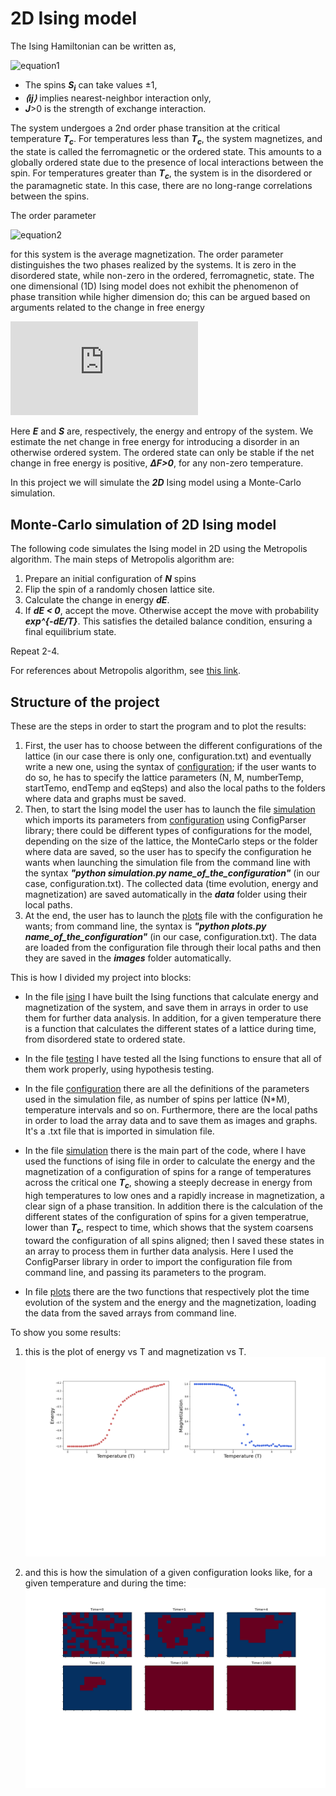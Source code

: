 # 2D Ising model

The Ising Hamiltonian can be written as, 

![equation1](https://latex.codecogs.com/gif.latex?H&space;=&space;-J\sum_{\left&space;\langle&space;ij&space;\right&space;\rangle}S_{i}S_{j})
- The spins ***S<sub>i*** can take values ±1,  
- ***⟨ij⟩*** implies nearest-neighbor interaction only,  
- ***J***>0 is the strength of exchange interaction.  

The system undergoes a 2nd order phase transition at the critical temperature ***T<sub>c***. For temperatures less than ***T<sub>c***, the system magnetizes, and the state is called the ferromagnetic or the ordered state. This amounts to a globally ordered state due to the presence of local interactions between the spin. For temperatures greater than ***T<sub>c***, the system is in the disordered or the paramagnetic state. In this case, there are no long-range correlations between the spins.  

The order parameter 

![equation2](https://latex.codecogs.com/gif.latex?m&space;=&space;\frac{\left&space;\langle&space;S&space;\right&space;\rangle}{N}) 

for this system is the average magnetization. The order parameter distinguishes the two phases realized by the systems. It is zero in the disordered state, while non-zero in the ordered, ferromagnetic, state.
The one dimensional (1D) Ising model does not exhibit the phenomenon of phase transition while higher dimension do; this can be argued based on arguments related to the change in free energy 

![equation3](https://latex.codecogs.com/gif.latex?F&space;=&space;E&space;-&space;TS)

 Here ***E*** and ***S*** are, respectively, the energy and entropy of the system. We estimate the net change in free energy for introducing a disorder in an otherwise ordered system. The ordered state can only be stable if the net change in free energy is positive, ***ΔF>0***, for any non-zero temperature.

In this project we will simulate the ***2D*** Ising model using a Monte-Carlo simulation.

## Monte-Carlo simulation of 2D Ising model

The following code simulates the Ising model in 2D using the Metropolis algorithm. The main steps of Metropolis algorithm are:

1. Prepare an initial configuration of ***N*** spins  
2. Flip the spin of a randomly chosen lattice site.  
3. Calculate the change in energy ***dE***.  
4. If ***dE < 0***, accept the move. Otherwise accept the move with probability ***exp^{-dE/T}***. This satisfies the detailed balance condition, ensuring a final equilibrium state.  

Repeat 2-4. 

For references about Metropolis algorithm, see [this link](https://www.asc.ohio-state.edu/braaten.1/statphys/Ising_MatLab.pdf).

## Structure of the project
These are the steps in order to start the program and to plot the results:
1) First, the user has to choose between the different configurations of the lattice (in our case there is only one, configuration.txt) and eventually write a new one, using the syntax of [configuration](https://github.com/JonathanFrassineti/Software-Project/blob/master/configuration.txt); if the user wants to do so,
he has to specify the lattice parameters (N, M, numberTemp, startTemo, endTemp and eqSteps) and also the local paths to the folders where data and graphs must be saved.
2) Then, to start the Ising model the user has to launch the file [simulation](https://github.com/JonathanFrassineti/Software-Project/blob/master/simulation.py) which imports its parameters from [configuration](https://github.com/JonathanFrassineti/Software-Project/blob/master/configuration.txt) using ConfigParser library; there could be different types of configurations for the model, depending on the size of the lattice, the MonteCarlo steps or the folder where data are saved, so the user has to specify the configuration he wants when launching the simulation file from the command line with the syntax ***"python simulation.py name_of_the_configuration"*** (in our case, configuration.txt).
The collected data (time evolution, energy and magnetization) are saved automatically in the ***data*** folder using their local paths.
3) At the end, the user has to launch the [plots](https://github.com/JonathanFrassineti/Software-Project/blob/master/plots.py) file with the configuration he wants; from command line, the syntax is  ***"python plots.py name_of_the_configuration"*** (in our case, configuration.txt). 
The data are loaded from the configuration file through their local paths and then they are saved in the ***images*** folder automatically.

This is how I divided my project into blocks:

- In the file [ising](https://github.com/JonathanFrassineti/Software-Project/blob/master/ising.py) I have built the Ising functions that calculate energy and magnetization of the system, and save them in arrays in order to use them for further data analysis. In addition, for a given temperature there is a function that calculates the different states of a lattice during time, from disordered state to ordered state.  

- In the file [testing](https://github.com/JonathanFrassineti/Software-Project/blob/master/testing.py) I have tested all the Ising functions to ensure that all of them work properly, using hypothesis testing.

- In the file [configuration](https://github.com/JonathanFrassineti/Software-Project/blob/master/configuration.txt) there are all the definitions of the parameters used in the simulation file, as number of spins per lattice (N*M), temperature intervals and so on. Furthermore, there are the local paths in order to load the array data and to save them as images and graphs. It's a .txt file that is imported in simulation file.

- In the file [simulation](https://github.com/JonathanFrassineti/Software-Project/blob/master/simulation.py) there is the main part of the code, where I have used the functions of ising file in order to calculate the energy and the magnetization of a configuration of spins for a range of temperatures across the critical one ***T<sub>c***, showing a steeply decrease in energy from high temperatures to low ones and a rapidly increase in magnetization, a clear sign of a phase transition. In addition there is the calculation of the different states of the configuration of spins for a given temperatrue, lower than ***T<sub>c***, respect to time, which shows that the system coarsens toward the configuration of all spins aligned; then I saved these states in an array to process them in further data analysis.
Here I used the ConfigParser library in order to import the configuration file from command line, and passing its parameters to the program.

- In file [plots](https://github.com/JonathanFrassineti/Software-Project/blob/master/plots.py) there are the two functions that respectively plot the time evolution of the system and the energy and the magnetization, loading the data from the saved arrays from command line.

To show you some results:
1) this is the plot of energy vs T and magnetization vs T.
![config](./images/energy_magnetization.png)

2) and this is how the simulation of a given configuration looks like, for a given temperature and during the time: 
![config](./images/timeEvolution.png)

